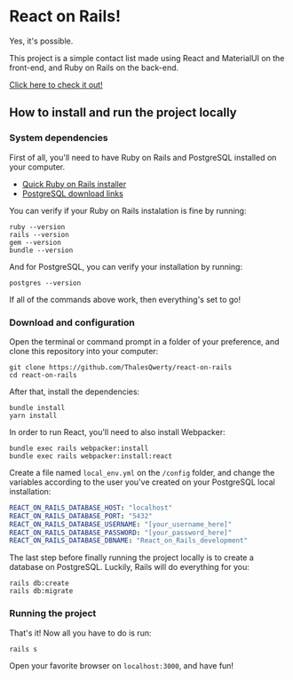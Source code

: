 # React on Rails!

Yes, it's possible.

This project is a simple contact list made using React and MaterialUI on the front-end, and Ruby on Rails on the back-end.

[Click here to check it out!](https://contacts-on-rails.herokuapp.com/)

## How to install and run the project locally

### System dependencies

First of all, you'll need to have Ruby on Rails and PostgreSQL installed on your computer.

- [Quick Ruby on Rails installer](http://railsinstaller.org/)
- [PostgreSQL download links](https://www.postgresql.org/download/)

You can verify if your Ruby on Rails instalation is fine by running:

```shell
ruby --version
rails --version
gem --version
bundle --version
```

And for PostgreSQL, you can verify your installation by running:

```shell
postgres --version
```

If all of the commands above work, then everything's set to go!

### Download and configuration

Open the terminal or command prompt in a folder of your preference, and clone this repository into your computer:

```shell
git clone https://github.com/ThalesQwerty/react-on-rails
cd react-on-rails
```

After that, install the dependencies:

```shell
bundle install
yarn install
```

In order to run React, you'll need to also install Webpacker:

```shell
bundle exec rails webpacker:install
bundle exec rails webpacker:install:react
```

Create a file named `local_env.yml` on the `/config` folder, and change the variables according to the user you've created on your PostgreSQL local installation:

```yml
REACT_ON_RAILS_DATABASE_HOST: "localhost"
REACT_ON_RAILS_DATABASE_PORT: "5432"
REACT_ON_RAILS_DATABASE_USERNAME: "[your_username_here]"
REACT_ON_RAILS_DATABASE_PASSWORD: "[your_password_here]"
REACT_ON_RAILS_DATABASE_DBNAME: "React_on_Rails_development"
```

The last step before finally running the project locally is to create a database on PostgreSQL. Luckily, Rails will do everything for you:

```shell
rails db:create
rails db:migrate
```
### Running the project

That's it! Now all you have to do is run:

```shell
rails s
```

Open your favorite browser on `localhost:3000`, and have fun!